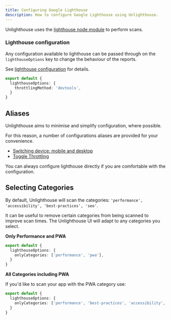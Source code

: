 ```yaml
---
title: Configuring Google Lighthouse
description: How to configure Google Lighthouse using Unlighthouse.
---
```


Unlighthouse uses the [lighthouse node module](https://github.com/GoogleChrome/lighthouse) to perform scans.

### Lighthouse configuration

Any configuration available to lighthouse can be passed through on the `lighthouseOptions` key to change the behaviour
of the reports.

See [lighthouse configuration](https://github.com/GoogleChrome/lighthouse/blob/master/docs/configuration.md) for
details.

```ts
export default {
  lighthouseOptions: {
    throttlingMethod: 'devtools',
  }
}
```

## Aliases

Unlighthouse aims to minimise and simplify configuration, where possible.

For this reason, a number of configurations aliases are provided for your convenience.

- [Switching device: mobile and desktop]()
- [Toggle Throttling]()

You can always configure lighthouse directly if you are comfortable with the configuration.

## Selecting Categories

By default, Unlighthouse will scan the categories: `'performance', 'accessibility', 'best-practices', 'seo'`.

It can be useful to remove certain categories from being scanned to improve scan times. The Unlighthouse UI will adapt
to any categories you select.

**Only Performance and PWA**

```ts
export default {
  lighthouseOptions: {
    onlyCategories: ['performance', 'pwa'],
  }
}
```

**All Categories including PWA**

If you'd like to scan your app with the PWA category use:

```ts
export default {
  lighthouseOptions: {
    onlyCategories: ['performance', 'best-practices', 'accessibility', 'seo', 'pwa'],
  }
}
```
